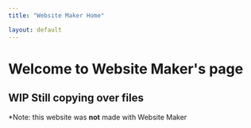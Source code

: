```yaml
---
title: "Website Maker Home"

layout: default
---
```


# Welcome to Website Maker's page
## WIP Still copying over files


*Note: this website was **not** made with Website Maker
